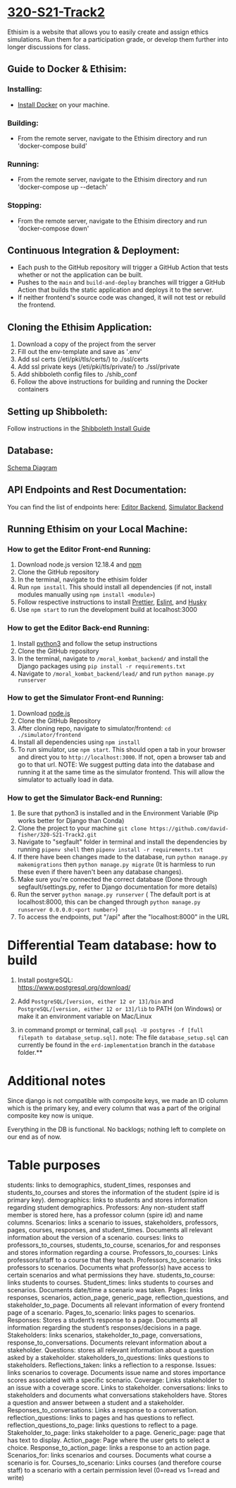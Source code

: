 

# [320-S21-Track2](https://github.com/david-fisher/320-S21-Track2/)


Ethisim is a website that allows you to easily create and assign ethics
simulations. Run them for a participation grade, or
develop them further into longer discussions for class.

## Guide to Docker & Ethisim:
### Installing:
* [Install Docker](https://docs.docker.com/get-docker/) on your machine. 
### Building:
* From the remote server, navigate to the Ethisim directory and run 'docker-compose build'
### Running:
* From the remote server, navigate to the Ethisim directory and run 'docker-compose up --detach'
### Stopping:
* From the remote server, navigate to the Ethisim directory and run 'docker-compose down'

## Continuous Integration & Deployment:
* Each push to the GitHub repository will trigger a GitHub Action that tests whether or not the application can be built. 
* Pushes to the `main` and `build-and-deploy` branches will trigger a GitHub Action that builds the static application and deploys it to the server.
* If neither frontend's source code was changed, it will not test or rebuild the frontend.

## Cloning the Ethisim Application:
1. Download a copy of the project from the server
2. Fill out the env-template and save as '.env'
3. Add ssl certs (/eti/pki/tls/certs/) to ./ssl/certs
4. Add ssl private keys (/eti/pki/tls/private/) to ./ssl/private
5. Add shibboleth config files to ./shib_conf
6. Follow the above instructions for building and running the Docker containers

## Setting up Shibboleth:
Follow instructions in the [Shibboleth Install Guide](shib_install.md)

## Database:
[Schema Diagram](https://github.com/david-fisher/320-S21-Track2/blob/main/ZOOMba/Zoomba_Schema.sql)

## API Endpoints and Rest Documentation:
You can find the list of endpoints here:
[Editor Backend](https://docs.google.com/document/d/1QSiUe21Z_TgT5XZKyR0twevRM864_AswxzVdYLwqW1I/edit?usp=sharing),
[Simulator Backend](https://docs.google.com/document/d/1iL5RgbVrZR_w7PUNcr92rXpdHn7GSKCuI8v04Ba1xGY/edit?usp=sharing)

## Running Ethisim on your Local Machine:
### How to get the Editor Front-end Running:
1. Download node.js version 12.18.4 and [npm](https://www.npmjs.com/get-npm)
2. Clone the GitHub repository
3. In the terminal, navigate to the ethisim folder
4. Run `npm install`. This should install all dependencies (if not, install modules manually using `npm install <module>`)
5. Follow respective instructions to install [Prettier](https://prettier.io/docs/en/install.html), [Eslint](https://www.npmjs.com/package/eslint), and [Husky](https://www.npmjs.com/package/husky) 
6. Use `npm start` to run the development build at localhost:3000

### How to get the Editor Back-end Running:
1. Install [python3](https://www.python.org/downloads/) and follow the setup instructions
2. Clone the GitHub repository
3. In the terminal, navigate to `/moral_kombat_backend/` and install the Django packages using `pip install -r requirements.txt`
4. Navigate to `/moral_kombat_backend/lead/` and run `python manage.py runserver`

### How to get the Simulator Front-end Running:
1. Download [node.js](https://nodejs.org/en/download/)
2. Clone the GitHub Repository
3. After cloning repo, navigate to simulator/frontend: `cd ./simulator/frontend`
4. Install all dependencies using `npm install`
5. To run simulator, use `npm start`. This should open a tab in your browser and direct you to `http://localhost:3000`. If not, open a browser tab and go to that url. NOTE: We suggest putting data into the database and running it at the same time as the simulator frontend. This will allow the simulator to actually load in data.

### How to get the Simulator Back-end Running:
1) Be sure that python3 is installed and in the Environment Variable (Pip works better for Django than Conda)
2) Clone the project to your machine `git clone https://github.com/david-fisher/320-S21-Track2.git`
3) Navigate to "segfault" folder in terminal and install the dependencies by running `pipenv shell` then `pipenv install -r requirements.txt`
4) If there have been changes made to the database, run `python manage.py makemigrations` then `python manage.py migrate` (It is harmless to run these even if there haven't been any database changes).
5) Make sure you're connected the correct database (Done through segfault/settings.py, refer to Django documentation for more details)
6) Run the server `python manage.py runserver` ( The default port is at localhost:8000, this can be changed through `python manage.py runserver 0.0.0.0:<port number>`) 
7) To access the endpoints, put "/api" after the "localhost:8000" in the URL


# Differential Team database: how to build
1. Install postgreSQL:  
https://www.postgresql.org/download/

2. Add `PostgreSQL/[version, either 12 or 13]/bin` and `PostgreSQL/[version, either 12 or 13]/lib` to PATH (on Windows) or make it an environment variable on Mac/Linux

3. in command prompt or terminal, call `psql -U postgres -f [full filepath to database_setup.sql]`.
note: The file `database_setup.sql` can currently be found in the `erd-implementation` branch in the `database` folder.**

# Additional notes

Since django is not compatible with composite keys, we made an ID column which is the primary key, and every column that was a part of the original composite key now is unique.

Everything in the DB is functional. No backlogs; nothing left to complete on our end as of now.

# Table purposes

students: links to demographics, student_times, responses and students_to_courses and stores the information of the student (spire id is primary key).
demographics: links to students and stores information regarding student demographics.
Professors: Any non-student staff member is stored here, has a professor column (spire id) and name columns.
Scenarios: links a scenario to issues, stakeholders, professors, pages, courses, responses, and student_times. Documents all relevant information about the version of a scenario.
courses: links to professors_to_courses, students_to_course, scenarios_for and responses and stores information regarding a course.
Professors_to_courses: Links professors/staff to a course that they teach.
Professors_to_scenario: links professors to scenarios. Documents what professor(s) have access to certain scenarios and what permissions they have.
students_to_course: links students to courses.
Student_times: links students to courses and scenarios. Documents date/time a scenario was taken.
Pages: links responses, scenarios, action_page, generic_page, reflection_questions, and stakeholder_to_page. Documents all relevant information of every frontend page of a scenario. 
Pages_to_scenario: links pages to scenarios.
Responses: Stores a student’s response to a page. Documents all information regarding the student’s responses/decisions in a page.
Stakeholders: links scenarios, stakeholder_to_page, conversations, response_to_conversations. Documents relevant information about a stakeholder.
Questions: stores all relevant information about a question asked by a stakeholder.
stakeholders_to_questions: links questions to stakeholders.
Reflections_taken: links a reflection to a response.
Issues: links scenarios to coverage. Documents issue name and stores importance scores associated with a specific scenario.
Coverage: Links stakeholder to an issue with a coverage score. Links to stakeholder.
conversations: links to stakeholders and documents what conversations stakeholders have. Stores a question and answer between a student and a stakeholder. 
Responses_to_conversations: Links a response to a conversation.
reflection_questions: links to pages and has questions to reflect.
reflection_questions_to_page: links questions to reflect to a page.
Stakeholder_to_page: links stakeholder to a page.
Generic_page: page that has text to display.
Action_page: Page where the user gets to select a choice.
Response_to_action_page: links a response to an action page.
Scenarios_for: links scenarios and courses. Documents what course a scenario is for.
Courses_to_scenario:  Links courses (and therefore course staff) to a scenario with a certain permission level (0=read vs 1=read and write)

